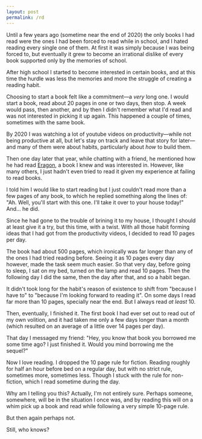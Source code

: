 ```yaml
---
layout: post
permalink: /rd
---
```

Until a few years ago (sometime near the end of 2020) the only books I had read were the ones I had been forced to read while in school, and I hated reading every single one of them.
At first it was simply because I was being forced to, but eventually it grew to become an irrational dislike of every book supported only by the memories of school.

After high school I started to become interested in certain books, and at this time the hurdle was less the memories and more the struggle of creating a reading habit.

Choosing to start a book felt like a commitment—a *very* long one.
I would start a book, read about 20 pages in one or two days, then stop.
A week would pass, then another, and by then I didn't remember what I'd read and was not interested in picking it up again.
This happened a couple of times, sometimes with the same book.

By 2020 I was watching a lot of youtube videos on productivity—while not being productive at all, but let's stay on track and leave that story for later—and many of them were about habits, particularly about *how* to build them.

Then one day later that year, while chatting with a friend, he mentioned how he had read [Eragon](https://www.goodreads.com/book/show/113436.Eragon), a book I knew and was interested in.
However, like many others, I just hadn't even tried to read it given my experience at failing to read books.

I told him I would like to start reading but I just couldn't read more than a few pages of any book, to which he replied something along the lines of: "Ah. Well, you'll start with this one. I'll take it over to your house today!"
And... he did.

Since he had gone to the trouble of brining it to my house, I thought I should at least give it a try, but this time, with a twist.
With all those habit forming ideas that I had got from the productivity videos, I decided to read 10 pages per day.

The book had about 500 pages, which ironically was far longer than any of the ones I had tried reading before. 
Seeing it as 10 pages every day however, made the task seem much easier.
So that very day, before going to sleep, I sat on my bed, turned on the lamp and read 10 pages.
Then the following day I did the same, then the day after that, and so a habit began.

It didn't took long for the habit's reason of existence to shift from "because I have to" to "because I'm looking forward to reading it".
On some days I read far more than 10 pages, specially near the end.
But I always read *at least* 10.

Then, eventually, I finished it.
The first book I had ever set out to read out of my own volition, and it had taken me only a few days longer than a month (which resulted on an average of a little over 14 pages per day).

That day I messaged my friend: "Hey, you know that book you borrowed me some time ago? I just finished it. Would you mind borrowing me the sequel?"

Now I love reading.
I dropped the 10 page rule for fiction.
Reading roughly for half an hour before bed on a regular day, but with no strict rule, sometimes more, sometimes less.
Though I stuck with the rule for non-fiction, which I read sometime during the day.

Why am I telling you this?
Actually, I'm not entirely sure.
Perhaps someone, somewhere, will be in the situation I once was, and by reading this will on a whim pick up a book and read while following a very simple 10-page rule.

But then again perhaps not.

Still, who knows?